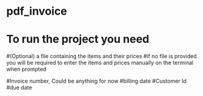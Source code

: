# pdf_invoice

# To run the project you need
  
  #(Optional) a file containing the items and their prices
  #if no file is provided you will be required to enter the items and prices manually on the terminal when prompted

  #Invoice number, Could be anything for now
  #billing date 
  #Customer Id 
  #due date 
